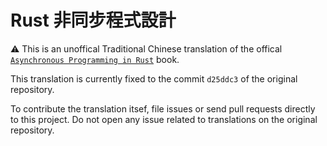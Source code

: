 # Rust 非同步程式設計

:warning: This is an unoffical Traditional Chinese translation of the offical [`Asynchronous Programming in Rust`] book.

This translation is currently fixed to the commit `d25ddc3` of the original repository.

To contribute the translation itsef, file issues or send pull requests directly to this project. Do not open any issue related to translations on the original repository.

[`Asynchronous Programming in Rust`]: https://rust-lang.github.io/async-book
